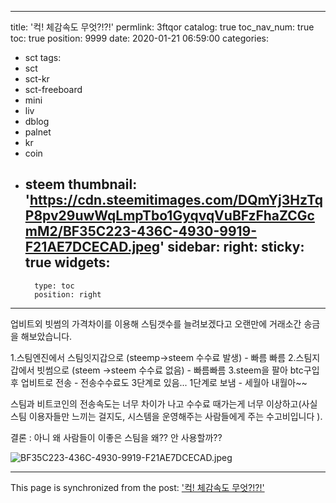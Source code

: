 
---
title: '컥! 체감속도 무엇?!?!'
permlink: 3ftqor
catalog: true
toc_nav_num: true
toc: true
position: 9999
date: 2020-01-21 06:59:00
categories:
- sct
tags:
- sct
- sct-kr
- sct-freeboard
- mini
- liv
- dblog
- palnet
- kr
- coin
- steem
thumbnail: 'https://cdn.steemitimages.com/DQmYj3HzTqP8pv29uwWqLmpTbo1GyqvqVuBFzFhaZCGcmM2/BF35C223-436C-4930-9919-F21AE7DCECAD.jpeg'
sidebar:
    right:
        sticky: true
widgets:
    -
        type: toc
        position: right
---


업비트외 빗썸의 가격차이를 이용해 스팀갯수를 늘려보겠다고 오랜만에 거래소간 송금을 해보았습니다. 

1.스팀엔진에서 스팀잇지갑으로 (steemp->steem 수수료 발생) - 빠름 빠름
2.스팀지갑에서 빗썸으로 (steem ->steem 수수료 없음) - 빠름빠름
3.steem을 팔아 btc구입후 업비트로 전송 - 전송수수료도 3단계로 있음... 1단계로 보냄 - 세월아 내월아~~

스팀과 비트코인의 전송속도는 너무 차이가 나고 수수료 때가는게 너무 이상하고(사실 스팀 이용자들만 느끼는 걸지도, 시스템을 운영해주는 사람들에게 주는 수고비입니다 ).

결론 : 아니 왜 사람들이 이좋은 스팀을 왜?? 안 사용할까?? 

![BF35C223-436C-4930-9919-F21AE7DCECAD.jpeg](https://cdn.steemitimages.com/DQmYj3HzTqP8pv29uwWqLmpTbo1GyqvqVuBFzFhaZCGcmM2/BF35C223-436C-4930-9919-F21AE7DCECAD.jpeg)

- - -

This page is synchronized from the post: ['컥! 체감속도 무엇?!?!'](https://steemit.com/@kingbit/3ftqor)
